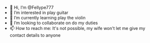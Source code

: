 - 👋 Hi, I’m @Fellype777
- 👀 I’m interested in play guitar
- 🌱 I’m currently learning play the violin
- 💞️ I’m looking to collaborate on do my duties
- 📫 How to reach me: It's not possible, my wife won't let me give my contact details to anyone
  

<!---
Fellype777/Fellype777 is a ✨ special ✨ repository because its `README.md` (this file) appears on your GitHub profile.
You can click the Preview link to take a look at your changes.
--->
